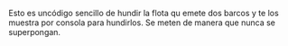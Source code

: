 Esto es uncódigo sencillo de hundir la flota qu emete dos barcos y te los muestra por consola para hundirlos. Se meten de manera que nunca se superpongan.

